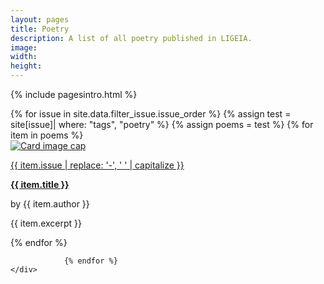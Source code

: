 ```yaml
---
layout: pages
title: Poetry
description: A list of all poetry published in LIGEIA.
image:
width:
height:
---
```


{% include pagesintro.html %}


<div class="container">

<div class="row">
{% for issue in site.data.filter_issue.issue_order %}
{% assign test = site[issue]| where: "tags", "poetry" %}
    {% assign poems = test %}
            {% for item in poems %}
        <div class="col-sm-6 col-lg-4 py-2">
            <div class="card h-100">
                  <a href="{{ item.url | prepend: site.baseurl }}" target="_blank"><img class="card-img-top img-fluid" 
                  src="{{ item.image | prepend: site.baseurl }}" alt="Card image cap"></a>
                <div class="card-body">
                    <p class="card-subtitle mb-2 text-muted"><a href="{{ item.issue | prepend: "/" | prepend: site.baseurl }}" target="_blank">{{ item.issue | replace: '-', ' ' | capitalize }}</a></p>
                    <p class="card-title mb-0"><a href="{{ item.url | prepend: site.baseurl }}" target="_blank"><strong>{{ item.title }}</strong></a></p>
                    <p class="card-text pb-3">by {{ item.author }}</p>
                    <p class="card-text pb-3">{{ item.excerpt }}</p>
                </div>
            </div>
        </div>
            {% endfor %}


                {% endfor %}
    </div>


</div>



